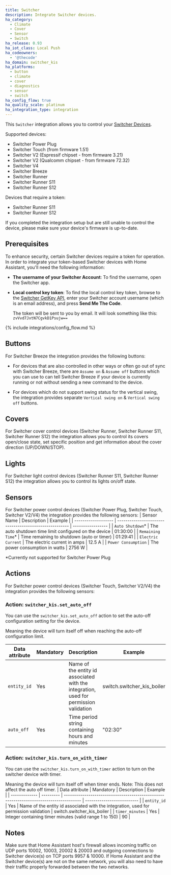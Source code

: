 ```yaml
---
title: Switcher
description: Integrate Switcher devices.
ha_category:
  - Climate
  - Cover
  - Sensor
  - Switch
ha_release: 0.93
ha_iot_class: Local Push
ha_codeowners:
  - '@thecode'
ha_domain: switcher_kis
ha_platforms:
  - button
  - climate
  - cover
  - diagnostics
  - sensor
  - switch
ha_config_flow: true
ha_quality_scale: platinum
ha_integration_type: integration
---
```


This `Switcher` integration allows you to control your [Switcher Devices](https://www.switcher.co.il/).

Supported devices:

- Switcher Power Plug
- Switcher Touch (from firmware 1.51)
- Switcher V2 (Espressif chipset - from firmware 3.21)
- Switcher V2 (Qualcomm chipset - from firmware 72.32)
- Switcher V4
- Switcher Breeze
- Switcher Runner
- Switcher Runner S11
- Switcher Runner S12

Devices that require a token:

- Switcher Runner S11
- Switcher Runner S12

If you completed the integration setup but are still unable to control the device, please make sure your device's firmware is up-to-date.

## Prerequisites

To enhance security, certain Switcher devices require a token for operation. In order to integrate your token-based Switcher devices with Home Assistant, you'll need the following information:

- **The username of your Switcher Account**: To find the username, open the Switcher app.
- **Local control key token**: To find the local control key token, browse to the
  [Switcher GetKey API][token], enter your Switcher account username (which is an email address), and press
  **Send Me The Code**.

  The token will be sent to you by email. It will look something like this: `zvVvd7JxtN7CgvkD1Psujw==`

[token]: https://switcher.co.il/GetKey/

{% include integrations/config_flow.md %}

## Buttons

For Switcher Breeze the integration provides the following buttons:

- For devices that are also controlled in other ways or often go out of sync with Switcher Breeze, there are `Assume on` & `Assume off` buttons which you can use to can tell Switcher Breeze if your device is currently running or not without sending a new command to the device.

- For devices which do not support swing status for the vertical swing, the integration provides separate `Vertical swing on` & `Vertical swing off` buttons.

## Covers

For Switcher cover control devices (Switcher Runner, Switcher Runner S11, Switcher Runner S12) the integration allows you to control its covers open/close state, set specific position and get information about the cover direction (UP/DOWN/STOP).

## Lights

For Switcher light control devices (Switcher Runner S11, Switcher Runner S12) the integration allows you to control its lights on/off state.
  
## Sensors

For Switcher power control devices (Switcher Power Plug, Switcher Touch, Switcher V2/V4) the integration provides the following sensors:
| Sensor Name         | Description                                            | Example           |
| ------------------- | ------------------------------------------------------ | ----------------- |
| `Auto Shutdown`*    | The auto shutdown time limit configured on the device  | 01:30:00          |
| `Remaining Time`*   | Time remaining to shutdown (auto or timer)             | 01:29:41          |
| `Electric Current`  | The electric current in amps                           | 12.5 A            |
| `Power Consumption` | The power consumption in watts                         | 2756 W            |

*Currently not supported for Switcher Power Plug
  
## Actions

For Switcher power control devices (Switcher Touch, Switcher V2/V4) the integration provides the following sensors:

### Action: `switcher_kis.set_auto_off`

You can use the `switcher_kis.set_auto_off` action to set the auto-off configuration setting for the device.

Meaning the device will turn itself off when reaching the auto-off configuration limit.

| Data attribute | Mandatory | Description                                                                            | Example                    |
| ------------- | --------- | -------------------------------------------------------------------------------------- | -------------------------- |
| `entity_id`   | Yes       | Name of the entity id associated with the integration, used for permission validation  | switch.switcher_kis_boiler |
| `auto_off`    | Yes       | Time period string containing hours and minutes                                        | "02:30"                    |

### Action: `switcher_kis.turn_on_with_timer`

You can use the `switcher_kis.turn_on_with_timer` action to turn on the switcher device with timer.

Meaning the device will turn itself off when timer ends.
Note: This does not affect the auto off timer.
| Data attribute | Mandatory | Description                                                                            | Example                    |
| ------------- | --------- | -------------------------------------------------------------------------------------- | -------------------------- |
| `entity_id`   | Yes       | Name of the entity id associated with the integration, used for permission validation  | switch.switcher_kis_boiler |
| `timer_minutes`    | Yes       | Integer containing timer minutes (valid range 1 to 150)                                      | 90                    |

## Notes

Make sure that Home Assistant host's firewall allows incoming traffic on UDP ports 10002, 10003, 20002 & 20003 and outgoing connections to Switcher device(s) on TCP ports 9957 & 10000.
If Home Assistant and the Switcher device(s) are not on the same network, you will also need to have their traffic properly forwarded between the two networks.
